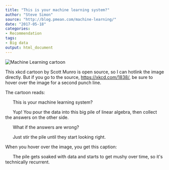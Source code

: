 ```yaml
---
title: "This is your machine learning system?"
author: "Steve Simon"
source: "http://blog.pmean.com/machine-learning/"
date: "2017-05-18"
categories:
- Recommendation
tags:
- Big data
output: html_document
---
```


![Machine Learning cartoon](https://imgs.xkcd.com/comics/machine_learning.png)

This xkcd cartoon by Scott Munro is open source, so I can hotlink the
image directly. But if you go to the source, <https://xkcd.com/1838/>,
be sure to hover over the image for a second punch line.

<!---more--->

The cartoon reads:

&nbsp;&nbsp;&nbsp;&nbsp;&nbsp;&nbsp;This is your machine learning system?

&nbsp;&nbsp;&nbsp;&nbsp;&nbsp;&nbsp;Yup! You pour the data into this big pile of linear algebra, then collect the answers on the other side.

&nbsp;&nbsp;&nbsp;&nbsp;&nbsp;&nbsp;What if the answers are wrong?

&nbsp;&nbsp;&nbsp;&nbsp;&nbsp;&nbsp;Just stir the pile until they start looking right.

When you hover over the image, you get this caption:

&nbsp;&nbsp;&nbsp;&nbsp;&nbsp;&nbsp;The pile gets soaked with data and starts to get mushy over time, so it's technically recurrent.

